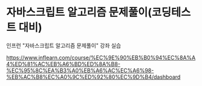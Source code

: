 # 자바스크립트 알고리즘 문제풀이(코딩테스트 대비)

인프런 "자바스크립트 알고리즘 문제풀이" 강좌 실습

https://www.inflearn.com/course/%EC%9E%90%EB%B0%94%EC%8A%A4%ED%81%AC%EB%A6%BD%ED%8A%B8-%EC%95%8C%EA%B3%A0%EB%A6%AC%EC%A6%98-%EB%AC%B8%EC%A0%9C%ED%92%80%EC%9D%B4/dashboard
